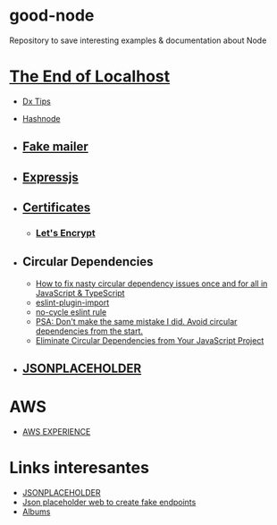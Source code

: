 # good-node
Repository to save interesting examples &amp; documentation about Node

# [The End of Localhost](https://dx.tips/the-end-of-localhost)
* [Dx Tips](https://dx.tips/)
* [Hashnode](https://hashnode.com/)

* ## [Fake mailer](https://mailtrap.io/)
* ## [Expressjs](./docs/expressjs.md)
* ## [Certificates](./docs/certificates.md)
  * ### [Let's Encrypt](./docs/letsencrypt.md)
* ## Circular Dependencies
  *  [How to fix nasty circular dependency issues once and for all in JavaScript & TypeScript](https://medium.com/visual-development/how-to-fix-nasty-circular-dependency-issues-once-and-for-all-in-javascript-typescript-a04c987cf0de)
  *  [eslint-plugin-import](https://github.com/import-js/eslint-plugin-import)
  *  [no-cycle eslint rule](https://github.com/import-js/eslint-plugin-import/blob/main/docs/rules/no-cycle.md)
  *  [PSA: Don't make the same mistake I did. Avoid circular dependencies from the start.](https://www.reddit.com/r/typescript/comments/ra4wah/psa_dont_make_the_same_mistake_i_did_avoid/)
  *  [Eliminate Circular Dependencies from Your JavaScript Project](https://spin.atomicobject.com/2018/06/25/circular-dependencies-javascript/)
*  ## [JSONPLACEHOLDER](https://github.com/typicode/jsonplaceholder)

# AWS
* [AWS EXPERIENCE](https://aws-experience.com/)

# Links interesantes
* [JSONPLACEHOLDER](https://github.com/typicode/jsonplaceholder)
* [Json placeholder web to create fake endpoints](https://jsonplaceholder.typicode.com/)
* [Albums](https://jsonplaceholder.typicode.com/albums/)